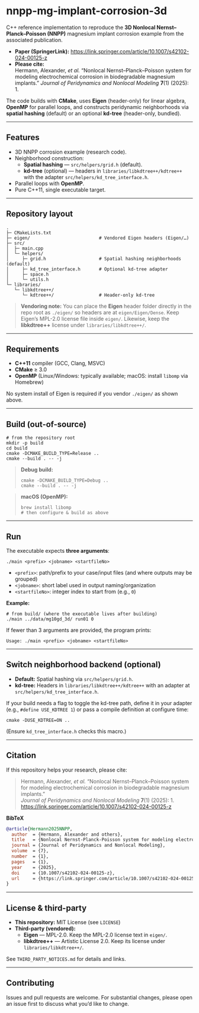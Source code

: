 # nnpp-mg-implant-corrosion-3d

C++ reference implementation to reproduce the **3D Nonlocal Nernst–Planck–Poisson (NNPP)** magnesium implant corrosion example from the associated publication.

- **Paper (SpringerLink):** https://link.springer.com/article/10.1007/s42102-024-00125-z  
- **Please cite:**  
  Hermann, Alexander, *et al.* “Nonlocal Nernst–Planck–Poisson system for modeling electrochemical corrosion in biodegradable magnesium implants.” *Journal of Peridynamics and Nonlocal Modeling* **7**(1) (2025): 1.

The code builds with **CMake**, uses **Eigen** (header-only) for linear algebra, **OpenMP** for parallel loops, and constructs peridynamic neighborhoods via **spatial hashing** (default) or an optional **kd-tree** (header-only, bundled).

---

## Features

- 3D NNPP corrosion example (research code).
- Neighborhood construction:
  - **Spatial hashing** — `src/helpers/grid.h` (default).
  - **kd-tree** (optional) — headers in `libraries/libkdtree++/kdtree++` with the adapter `src/helpers/kd_tree_interface.h`.
- Parallel loops with **OpenMP**.
- Pure C++11, single executable target.

---

## Repository layout

~~~
.
├─ CMakeLists.txt
├─ eigen/                          # Vendored Eigen headers (Eigen/…)
├─ src/
│  ├─ main.cpp
│  └─ helpers/
│     ├─ grid.h                    # Spatial hashing neighborhoods (default)
│     ├─ kd_tree_interface.h       # Optional kd-tree adapter
│     ├─ space.h
│     └─ utils.h
└─ libraries/
   └─ libkdtree++/
      └─ kdtree++/                 # Header-only kd-tree
~~~

> **Vendoring note:** You can place the **Eigen** header folder directly in the repo root as `./eigen/` so headers are at `eigen/Eigen/Dense`. Keep Eigen’s MPL-2.0 license file inside `eigen/`. Likewise, keep the **libkdtree++** license under `libraries/libkdtree++/`.

---

## Requirements

- **C++11** compiler (GCC, Clang, MSVC)
- **CMake** ≥ 3.0
- **OpenMP** (Linux/Windows: typically available; macOS: install `libomp` via Homebrew)

No system install of Eigen is required if you vendor `./eigen/` as shown above.

---

## Build (out-of-source)

~~~
# from the repository root
mkdir -p build
cd build
cmake -DCMAKE_BUILD_TYPE=Release ..
cmake --build . -- -j
~~~

> **Debug build:**
> ~~~
> cmake -DCMAKE_BUILD_TYPE=Debug ..
> cmake --build . -- -j
> ~~~

> **macOS (OpenMP):**
> ~~~
> brew install libomp
> # then configure & build as above
> ~~~

---

## Run

The executable expects **three arguments**:

~~~
./main <prefix> <jobname> <startfileNo>
~~~

- `<prefix>`: path/prefix to your case/input files (and where outputs may be grouped)
- `<jobname>`: short label used in output naming/organization
- `<startfileNo>`: integer index to start from (e.g., `0`)

**Example:**

~~~
# from build/ (where the executable lives after building)
./main ../data/mg10gd_3d/ run01 0
~~~

If fewer than 3 arguments are provided, the program prints:

~~~
Usage: ./main <prefix> <jobname> <startfileNo>
~~~

---

## Switch neighborhood backend (optional)

- **Default:** Spatial hashing via `src/helpers/grid.h`.
- **kd-tree:** Headers in `libraries/libkdtree++/kdtree++` with an adapter at `src/helpers/kd_tree_interface.h`.

If your build needs a flag to toggle the kd-tree path, define it in your adapter (e.g., `#define USE_KDTREE 1`) or pass a compile definition at configure time:

~~~
cmake -DUSE_KDTREE=ON ..
~~~

(Ensure `kd_tree_interface.h` checks this macro.)

---

## Citation

If this repository helps your research, please cite:

> Hermann, Alexander, *et al.* “Nonlocal Nernst–Planck–Poisson system for modeling electrochemical corrosion in biodegradable magnesium implants.”  
> *Journal of Peridynamics and Nonlocal Modeling* **7**(1) (2025): 1.  
> https://link.springer.com/article/10.1007/s42102-024-00125-z

**BibTeX**

~~~bibtex
@article{Hermann2025NNPP,
  author  = {Hermann, Alexander and others},
  title   = {Nonlocal Nernst-Planck-Poisson system for modeling electrochemical corrosion in biodegradable magnesium implants},
  journal = {Journal of Peridynamics and Nonlocal Modeling},
  volume  = {7},
  number  = {1},
  pages   = {1},
  year    = {2025},
  doi     = {10.1007/s42102-024-00125-z},
  url     = {https://link.springer.com/article/10.1007/s42102-024-00125-z}
}
~~~

---

## License & third-party

- **This repository:** MIT License (see `LICENSE`)
- **Third-party (vendored):**
  - **Eigen** — MPL-2.0. Keep the MPL-2.0 license text in `eigen/`.
  - **libkdtree++** — Artistic License 2.0. Keep its license under `libraries/libkdtree++/`.

See `THIRD_PARTY_NOTICES.md` for details and links.

---

## Contributing

Issues and pull requests are welcome. For substantial changes, please open an issue first to discuss what you’d like to change.
